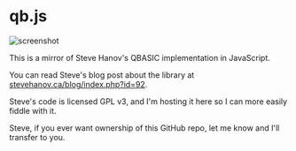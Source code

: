 # qb.js

![screenshot](https://raw.github.com/seven1m/qb.js/master/assets/screenshot.png)

This is a mirror of Steve Hanov's QBASIC implementation in JavaScript.

You can read Steve's blog post about the library at [stevehanov.ca/blog/index.php?id=92](http://stevehanov.ca/blog/index.php?id=92).

Steve's code is licensed GPL v3, and I'm hosting it here so I can more easily fiddle with it.

Steve, if you ever want ownership of this GitHub repo, let me know and I'll transfer to you.
